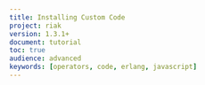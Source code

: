 ```yaml
---
title: Installing Custom Code
project: riak
version: 1.3.1+
document: tutorial
toc: true
audience: advanced
keywords: [operators, code, erlang, javascript]
---
```


